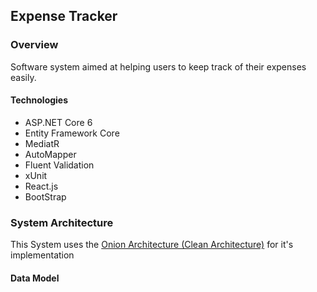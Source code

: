 ## Expense Tracker

### Overview
Software system aimed at helping users to keep track of their expenses easily.

#### Technologies
- ASP.NET Core 6
- Entity Framework Core
- MediatR
- AutoMapper
- Fluent Validation
- xUnit
- React.js
- BootStrap

### System Architecture
This System uses the [Onion Architecture (Clean Architecture)](https://blog.cleancoder.com/uncle-bob/2012/08/13/the-clean-architecture.html) for it's implementation

#### Data Model

